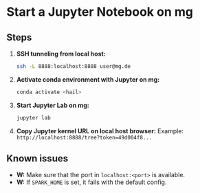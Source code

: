 # Start a Jupyter Notebook on mg

## Steps

1. **SSH tunneling from local host:**
    ```sh
    ssh -L 8888:localhost:8888 user@mg.de
    ```

2. **Activate conda environment with Jupyter on mg:**
    ```sh
    conda activate <hail>
    ```

3. **Start Jupyter Lab on mg:**
    ```sh
    jupyter lab
    ```

4. **Copy Jupyter kernel URL on local host browser:**
    Example: `http://localhost:8888/tree?token=49d004f8...`

## Known issues

- **W:** Make sure that the port in `localhost:<port>` is available.
- **W:** If `SPARK_HOME` is set, it fails with the default config.